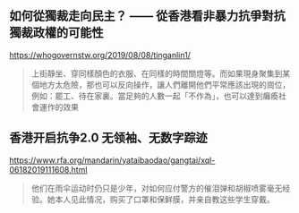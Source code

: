 ## 如何從獨裁走向民主？ —— 從香港看非暴力抗爭對抗獨裁政權的可能性 
https://whogovernstw.org/2019/08/08/tinganlin1/
> 上街靜坐、穿同樣顏色的衣服、在同樣的時間關燈等。而如果現身聚集到某個地方太危險，那也可以反向操作，讓人們離開他們平常應該出現的崗位，例如：罷工、待在家裏。當足夠的人數一起「不作為」，也可以達到癱瘓社會運作的效果


## 香港开启抗争2.0 无领袖、无数字踪迹
https://www.rfa.org/mandarin/yataibaodao/gangtai/xql-06182019111608.html
> 他们在雨伞运动时仍只是少年，对如何应付警方的催泪弹和胡椒喷雾毫无经验。她本人见此情况，购买了口罩和保鲜膜，并亲自教这些学生穿戴。

